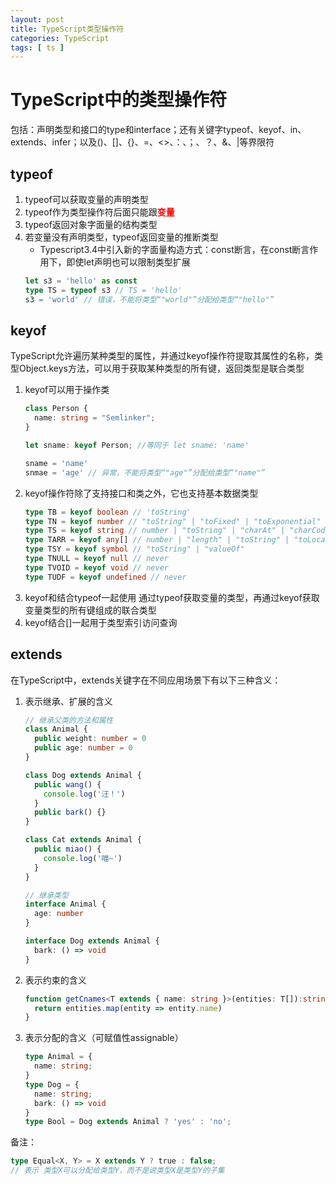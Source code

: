 ```yaml
---
layout: post
title: TypeScript类型操作符
categories: TypeScript
tags: [ ts ]
---
```


# TypeScript中的类型操作符
包括：声明类型和接口的type和interface；还有关键字typeof、keyof、in、extends、infer；以及()、[]、{}、=、<>、：、；、？、&、|等界限符

## typeof
1. typeof可以获取变量的声明类型
2. typeof作为类型操作符后面只能跟<strong style="color:red">变量</strong>
3. typeof返回对象字面量的结构类型
4. 若变量没有声明类型，typeof返回变量的推断类型
   * Typescript3.4中引入新的字面量构造方式：const断言，在const断言作用下，即使let声明也可以限制类型扩展
   ```ts
   let s3 = 'hello' as const
   type TS = typeof s3 // TS = 'hello'
   s3 = 'world' // 错误，不能将类型“"world"”分配给类型“"hello"”
   ```

## keyof
TypeScript允许遍历某种类型的属性，并通过keyof操作符提取其属性的名称，类型Object.keys方法，可以用于获取某种类型的所有键，返回类型是联合类型
1. keyof可以用于操作类
   ```ts
   class Person {   
     name: string = "Semlinker"; 
   }  

   let sname: keyof Person; //等同于 let sname: 'name'

   sname = 'name'
   snmae = 'age' // 异常，不能将类型“"age"”分配给类型“"name"”
   ```
2. keyof操作符除了支持接口和类之外，它也支持基本数据类型
   ```ts
   type TB = keyof boolean // 'toString'
   type TN = keyof number // "toString" | "toFixed" | "toExponential" | "toPrecision" | "valueOf" | "toLocaleString"
   type TS = keyof string // number | "toString" | "charAt" | "charCodeAt" | "concat" | "indexOf" | "lastIndexOf" ...
   type TARR = keyof any[] // number | "length" | "toString" | "toLocaleString" | "pop" | "push" | "concat" | "join" | "reverse" | "shift" | "slice" | "sort" | "splice" | "unshift" ...
   type TSY = keyof symbol // "toString" | "valueOf"
   type TNULL = keyof null // never
   type TVOID = keyof void // never
   type TUDF = keyof undefined // never
   ```
3. keyof和结合typeof一起使用
   通过typeof获取变量的类型，再通过keyof获取变量类型的所有键组成的联合类型
4. keyof结合[]一起用于类型索引访问查询


## extends
在TypeScript中，extends关键字在不同应用场景下有以下三种含义：
1. 表示继承、扩展的含义
   ```ts
   // 继承父类的方法和属性
   class Animal {
     public weight: number = 0
     public age: number = 0
   }

   class Dog extends Animal {
     public wang() {
       console.log('汪！')
     }
     public bark() {}
   }

   class Cat extends Animal {
     public miao() {
       console.log('喵~')
     }
   }

   // 继承类型
   interface Animal {
     age: number
   }

   interface Dog extends Animal {
     bark: () => void
   }
   ```
2. 表示约束的含义
   ```ts
   function getCnames<T extends { name: string }>(entities: T[]):string[] {
     return entities.map(entity => entity.name)
   }
   ```
3. 表示分配的含义（可赋值性assignable）
   ```ts
   type Animal = {
     name: string;
   }
   type Dog = {
     name: string;
     bark: () => void
   }
   type Bool = Dog extends Animal ? 'yes' : 'no';
   ```
备注：  
```ts
type Equal<X, Y> = X extends Y ? true : false;
// 表示 类型X可以分配给类型Y，而不是说类型X是类型Y的子集
```